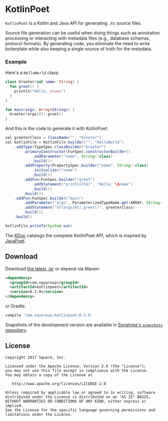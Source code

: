 KotlinPoet
==========

`KotlinPoet` is a Kotlin and Java API for generating `.kt` source files.

Source file generation can be useful when doing things such as annotation processing or interacting
with metadata files (e.g., database schemas, protocol formats). By generating code, you eliminate
the need to write boilerplate while also keeping a single source of truth for the metadata.


### Example

Here's a `HelloWorld` class:

```kotlin
class Greeter(val name: String) {
  fun greet() {
    println("Hello, $name")
  }
}

fun main(args: Array<String>) {
  Greeter(args[0]).greet()
}
```

And this is the code to generate it with KotlinPoet:

```java
val greeterClass = ClassName("", "Greeter")
val kotlinFile = KotlinFile.builder("", "HelloWorld")
    .addType(TypeSpec.classBuilder("Greeter")
        .primaryConstructor(FunSpec.constructorBuilder()
            .addParameter("name", String::class)
            .build())
        .addProperty(PropertySpec.builder("name", String::class)
            .initializer("name")
            .build())
        .addFun(FunSpec.builder("greet")
            .addStatement("println(%S)", "Hello, \$name")
            .build())
        .build())
    .addFun(FunSpec.builder("main")
        .addParameter("args", ParameterizedTypeName.get(ARRAY, String::class.asClassName()))
        .addStatement("%T(args[0]).greet()", greeterClass)
        .build())
    .build()

kotlinFile.writeTo(System.out)
```

The [KDoc][kdoc] catalogs the complete KotlinPoet API, which is inspired by [JavaPoet][javapoet].


Download
--------

Download [the latest .jar][dl] or depend via Maven:

```xml
<dependency>
  <groupId>com.squareup</groupId>
  <artifactId>kotlinpoet</artifactId>
  <version>0.3.0</version>
</dependency>
```

or Gradle:

```groovy
compile 'com.squareup:kotlinpoet:0.3.0'
```

Snapshots of the development version are available in [Sonatype's `snapshots` repository][snap].


License
-------

    Copyright 2017 Square, Inc.

    Licensed under the Apache License, Version 2.0 (the "License");
    you may not use this file except in compliance with the License.
    You may obtain a copy of the License at

       http://www.apache.org/licenses/LICENSE-2.0

    Unless required by applicable law or agreed to in writing, software
    distributed under the License is distributed on an "AS IS" BASIS,
    WITHOUT WARRANTIES OR CONDITIONS OF ANY KIND, either express or implied.
    See the License for the specific language governing permissions and
    limitations under the License.


 [dl]: https://search.maven.org/remote_content?g=com.squareup&a=kotlinpoet&v=LATEST
 [snap]: https://oss.sonatype.org/content/repositories/snapshots/com/squareup/kotlinpoet/
 [kdoc]: https://square.github.io/kotlinpoet/0.x/kotlinpoet/com.squareup.kotlinpoet/
 [javapoet]: https://github.com/square/javapoet/
